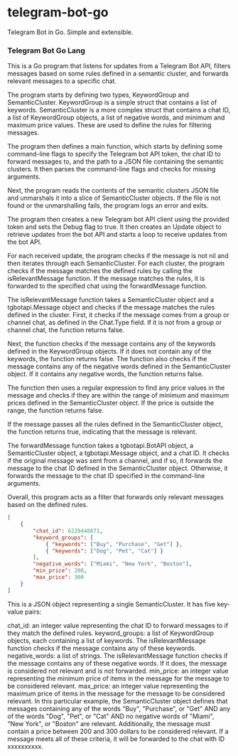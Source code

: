 # telegram-bot-go
Telegram Bot in Go. Simple and extensible.

### Telegram Bot Go Lang

This is a Go program that listens for updates from a Telegram Bot API, filters messages based on some rules defined in a semantic cluster, and forwards relevant messages to a specific chat.

The program starts by defining two types, KeywordGroup and SemanticCluster. KeywordGroup is a simple struct that contains a list of keywords. SemanticCluster is a more complex struct that contains a chat ID, a list of KeywordGroup objects, a list of negative words, and minimum and maximum price values. These are used to define the rules for filtering messages.

The program then defines a main function, which starts by defining some command-line flags to specify the Telegram bot API token, the chat ID to forward messages to, and the path to a JSON file containing the semantic clusters. It then parses the command-line flags and checks for missing arguments.

Next, the program reads the contents of the semantic clusters JSON file and unmarshals it into a slice of SemanticCluster objects. If the file is not found or the unmarshalling fails, the program logs an error and exits.

The program then creates a new Telegram bot API client using the provided token and sets the Debug flag to true. It then creates an Update object to retrieve updates from the bot API and starts a loop to receive updates from the bot API.

For each received update, the program checks if the message is not nil and then iterates through each SemanticCluster. For each cluster, the program checks if the message matches the defined rules by calling the isRelevantMessage function. If the message matches the rules, it is forwarded to the specified chat using the forwardMessage function.

The isRelevantMessage function takes a SemanticCluster object and a tgbotapi.Message object and checks if the message matches the rules defined in the cluster. First, it checks if the message comes from a group or channel chat, as defined in the Chat.Type field. If it is not from a group or channel chat, the function returns false.

Next, the function checks if the message contains any of the keywords defined in the KeywordGroup objects. If it does not contain any of the keywords, the function returns false. The function also checks if the message contains any of the negative words defined in the SemanticCluster object. If it contains any negative words, the function returns false.

The function then uses a regular expression to find any price values in the message and checks if they are within the range of minimum and maximum prices defined in the SemanticCluster object. If the price is outside the range, the function returns false.

If the message passes all the rules defined in the SemanticCluster object, the function returns true, indicating that the message is relevant.

The forwardMessage function takes a tgbotapi.BotAPI object, a SemanticCluster object, a tgbotapi.Message object, and a chat ID. It checks if the original message was sent from a channel, and if so, it forwards the message to the chat ID defined in the SemanticCluster object. Otherwise, it forwards the message to the chat ID specified in the command-line arguments.

Overall, this program acts as a filter that forwards only relevant messages based on the defined rules.

```json
[  
    {    
        "chat_id": 6229440871,    
        "keyword_groups": [
            { "keywords": ["Buy", "Purchase", "Get"] },
            { "keywords": ["Dog", "Pet", "Cat"] }
        ],
        "negative_words": ["Miami", "New York", "Boston"],
        "min_price": 200,
        "max_price": 300
    }
]

```
This is a JSON object representing a single SemanticCluster. It has five key-value pairs:

chat_id: an integer value representing the chat ID to forward messages to if they match the defined rules.
keyword_groups: a list of KeywordGroup objects, each containing a list of keywords. The isRelevantMessage function checks if the message contains any of these keywords.
negative_words: a list of strings. The isRelevantMessage function checks if the message contains any of these negative words. If it does, the message is considered not relevant and is not forwarded.
min_price: an integer value representing the minimum price of items in the message for the message to be considered relevant.
max_price: an integer value representing the maximum price of items in the message for the message to be considered relevant.
In this particular example, the SemanticCluster object defines that messages containing any of the words "Buy", "Purchase", or "Get" AND any of the words "Dog", "Pet", or "Cat" AND no negative words of "Miami", "New York", or "Boston" are relevant. Additionally, the message must contain a price between 200 and 300 dollars to be considered relevant. If a message meets all of these criteria, it will be forwarded to the chat with ID xxxxxxxxxx.

